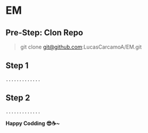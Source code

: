 # EM

## Pre-Step: Clon Repo

> git clone git@github.com:LucasCarcamoA/EM.git

## Step 1

``` ............. ```

## Step 2

``` ............. ```

 
__Happy Codding 😎☕~__
